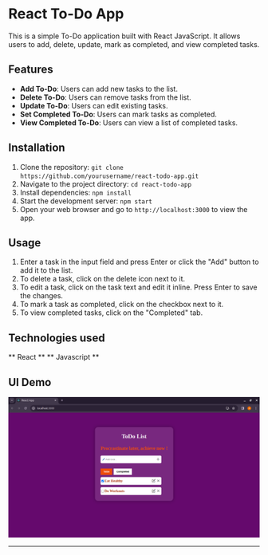 # React To-Do App

This is a simple To-Do application built with React JavaScript. It allows users to add, delete, update, mark as completed, and view completed tasks.

## Features

- **Add To-Do**: Users can add new tasks to the list.
- **Delete To-Do**: Users can remove tasks from the list.
- **Update To-Do**: Users can edit existing tasks.
- **Set Completed To-Do**: Users can mark tasks as completed.
- **View Completed To-Do**: Users can view a list of completed tasks.

## Installation

1. Clone the repository: `git clone https://github.com/yourusername/react-todo-app.git`
2. Navigate to the project directory: `cd react-todo-app`
3. Install dependencies: `npm install`
4. Start the development server: `npm start`
5. Open your web browser and go to `http://localhost:3000` to view the app.

## Usage

1. Enter a task in the input field and press Enter or click the "Add" button to add it to the list.
2. To delete a task, click on the delete icon next to it.
3. To edit a task, click on the task text and edit it inline. Press Enter to save the changes.
4. To mark a task as completed, click on the checkbox next to it.
5. To view completed tasks, click on the "Completed" tab.

## Technologies used
** React **
** Javascript **

## UI Demo
![Screenshot 1](/public/images/ui.png)

---

